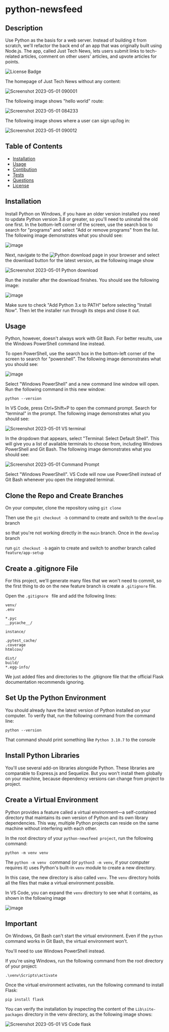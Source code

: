 # python-newsfeed
## Description

Use Python as the basis for a web server. Instead of building it from scratch, we'll refactor the back end of an app that was originally built using Node.js. The app, called Just Tech News, lets users submit links to tech-related articles, comment on other users' articles, and upvote articles for points.

![License Badge](https://img.shields.io/badge/license-MIT-success?style=plastic)

The homepage of Just Tech News without any content:

![Screenshot 2023-05-01 090001](https://user-images.githubusercontent.com/109435666/235472531-3ea73c7d-35ba-4171-bbf8-159bc95fc706.png)

The following image shows "hello world" route:

![Screenshot 2023-05-01 084233](https://user-images.githubusercontent.com/109435666/235472642-32d108e4-2faf-4a52-99d8-d29942bf9225.png)

The following image shows where a user can sign up/log in:

![Screenshot 2023-05-01 090012](https://user-images.githubusercontent.com/109435666/235472680-a7d77ecc-16f2-4f79-97b1-4163c30d5dc7.png)

## Table of Contents
* [Installation](#installation)
* [Usage](#usage)
* [Contibution](#contribution)
* [Tests](#tests)
* [Questions](#questions)
* [License](#license)

## Installation

Install Python on Windows, if you have an older version installed you need to update Python version 3.8 or greater, so you'll need to uninstall the old one first. In the bottom-left corner of the screen, use the search box to search for "programs" and select "Add or remove programs" from the list. The following image demonstrates what you should see:

![image](https://user-images.githubusercontent.com/109435666/235459474-08145b2f-1840-4713-b6df-1f0be305b853.png)

Next, navigate to the 
![Python download page](https://www.python.org/downloads/) in your browser and select the download button for the latest version, as the following image show

![Screenshot 2023-05-01 Python download](https://user-images.githubusercontent.com/109435666/235461997-6ebc2427-b4d3-4b71-82e9-42f7035af87f.png)

Run the installer after the download finishes. You should see the following image:

![image](https://user-images.githubusercontent.com/109435666/235464310-b8e853ff-c966-40b9-99ef-ddf59bd18af6.png)

Make sure to check "Add Python 3.x to PATH" before selecting "Install Now". Then let the installer run through its steps and close it out.

## Usage

Python, however, doesn't always work with Git Bash. For better results, use the Windows PowerShell command line instead.

To open PowerShell, use the search box in the bottom-left corner of the screen to search for "powershell". The following image demonstrates what you should see:

![image](https://user-images.githubusercontent.com/109435666/235464519-8fa7b951-2977-43dc-a4db-f2bb3146233f.png)

Select "Windows PowerShell" and a new command line window will open. Run the following command in this new window:

```
python --version
```

In VS Code, press Ctrl+Shift+P to open the command prompt. Search for "terminal" in the prompt. The following image demonstrates what you should see:

![Screenshot 2023-05-01 VS terminal](https://user-images.githubusercontent.com/109435666/235465234-52cb4a81-5650-4d37-bacd-ba2fffb2ea04.png)

In the dropdown that appears, select "Terminal: Select Default Shell". This will give you a list of available terminals to choose from, including Windows PowerShell and Git Bash. The following image demonstrates what you should see:

![Screenshot 2023-05-01 Command Prompt](https://user-images.githubusercontent.com/109435666/235465512-d41e83ee-5975-4489-8cf3-e9c5ffe328af.png)

Select "Windows PowerShell". VS Code will now use PowerShell instead of Git Bash whenever you open the integrated terminal.

## Clone the Repo and Create Branches

On your computer, clone the repository using ``` git clone ```

Then use the ``` git checkout -b ``` command to create and switch to the ``` develop ``` branch

so that you're not working directly in the ``` main ``` branch.  Once in the ``` develop ``` branch

run ``` git checkout -b ``` again to create and switch to another branch called ``` feature/app-setup ```

## Create a .gitignore File

For this project, we'll generate many files that we won't need to commit, so the first thing to do on the new feature branch is create a ``` .gitignore ``` file.

Open the ```.gitignore ``` file and add the following lines:

```
venv/
.env

*.pyc
__pycache__/

instance/

.pytest_cache/
.coverage
htmlcov/

dist/
build/
*.egg-info/
```
We just added files and directories to the .gitignore file that the official Flask documentation recommends ignoring.

## Set Up the Python Environment

You should already have the latest version of Python installed on your computer. To verify that, run the following command from the command line:

```
python --version
```
That command should print something like ``` Python 3.10.7 ``` to the console

## Install Python Libraries

You'll use several add-on libraries alongside Python. These libraries are comparable to Express.js and Sequelize. But you won't install them globally on your machine, because dependency versions can change from project to project.

## Create a Virtual Environment

Python provides a feature called a virtual environment—a self-contained directory that maintains its own version of Python and its own library dependencies. This way, multiple Python projects can reside on the same machine without interfering with each other.

In the root directory of your ``` python-newsfeed project ```, run the following command:

``` python -m venv venv ```

The ```python -m venv ``` command (or ``` python3 -m venv ```, if your computer requires it) uses Python's built-in ``` venv ``` module to create a new directory. 

In this case, the new directory is also called ``` venv ```. The ``` venv ``` directory holds all the files that make a virtual environment possible.

In VS Code, you can expand the ``` venv ``` directory to see what it contains, as shown in the following image

![image](https://user-images.githubusercontent.com/109435666/235469899-20455c92-732a-46c8-a4fc-7e1d74ff6a82.png)

## Important

On Windows, Git Bash can't start the virtual environment. Even if the ``` python ``` command works in Git Bash, the virtual environment won't. 

You'll need to use Windows PowerShell instead.

If you're using Windows, run the following command from the root directory of your project:

``` .\venv\Scripts\activate ```

Once the virtual environment activates, run the following command to install Flask:

``` pip install flask ```

You can verify the installation by inspecting the content of the ``` Lib\site-packages ``` directory in the venv directory, as the following image shows:

![Screenshot 2023-05-01 VS Code flask](https://user-images.githubusercontent.com/109435666/235471289-6de52545-a5cc-4d4e-9d66-9e92800f3404.png)



